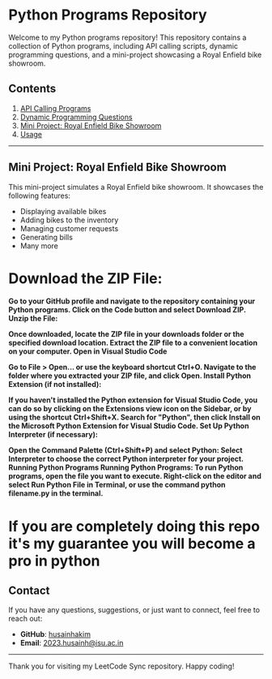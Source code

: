# Python Programs Repository

Welcome to my Python programs repository! This repository contains a collection of Python programs, including API calling scripts, dynamic programming questions, and a mini-project showcasing a Royal Enfield bike showroom.


## Contents

1. [API Calling Programs](#api-calling-programs)
2. [Dynamic Programming Questions](#dynamic-programming-questions)
3. [Mini Project: Royal Enfield Bike Showroom](#mini-project-royal-enfield-bike-showroom)
4. [Usage](#usage)
---
## Mini Project: Royal Enfield Bike Showroom

This mini-project simulates a Royal Enfield bike showroom. It showcases the following features:

- Displaying available bikes
- Adding bikes to the inventory
- Managing customer requests
- Generating bills
- Many more 
   

# Download the ZIP File:
<h4>
Go to your GitHub profile and navigate to the repository containing your Python programs.
Click on the Code button and select Download ZIP.
Unzip the File:

Once downloaded, locate the ZIP file in your downloads folder or the specified download location.
Extract the ZIP file to a convenient location on your computer.
Open in Visual Studio Code


Go to File > Open... or use the keyboard shortcut Ctrl+O.
Navigate to the folder where you extracted your ZIP file, and click Open.
Install Python Extension (if not installed):

If you haven't installed the Python extension for Visual Studio Code, you can do so by clicking on the Extensions view icon on the Sidebar, or by using the shortcut Ctrl+Shift+X.
Search for "Python", then click Install on the Microsoft Python Extension for Visual Studio Code.
Set Up Python Interpreter (if necessary):

Open the Command Palette (Ctrl+Shift+P) and select Python: Select Interpreter to choose the correct Python interpreter for your project.
Running Python Programs
Running Python Programs:
To run Python programs, open the file you want to execute.
Right-click on the editor and select Run Python File in Terminal, or use the command python filename.py in the terminal.</h4>

# If you are completely doing this repo it's my guarantee you will become a pro in python

## Contact

If you have any questions, suggestions, or just want to connect, feel free to reach out:

- **GitHub**: [husainhakim](https://github.com/husainhakim)
- **Email**: 2023.husainh@isu.ac.in

---

Thank you for visiting my LeetCode Sync repository. Happy coding!
